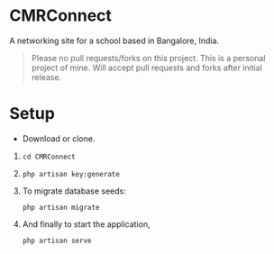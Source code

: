 # CMRConnect
A networking site for a school based in Bangalore, India.

> Please no pull requests/forks on this project. This is a personal project of mine. Will accept pull requests and forks after initial release.

# Setup

* Download or clone.
1.
    ```	
    cd CMRConnect
    ```	
		
2.
    ```
    php artisan key:generate
    ```

	
3. To migrate database seeds:
    ```	
    php artisan migrate
    ```

	
4. And finally to start the application, 
    ```		
    php artisan serve
    ```

		
